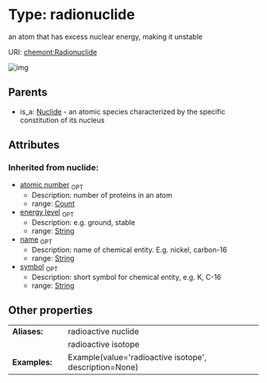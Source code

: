 
# Type: radionuclide


an atom that has excess nuclear energy, making it unstable

URI: [chemont:Radionuclide](http://w3id.org/chemontRadionuclide)


![img](http://yuml.me/diagram/nofunky;dir:TB/class/[Nuclide]^-[Radionuclide&#124;energy_level(i):string%20%3F;atomic_number(i):count%20%3F;symbol(i):string%20%3F;name(i):string%20%3F],[Nuclide])

## Parents

 *  is_a: [Nuclide](Nuclide.md) - an atomic species characterized by the specific constitution of its nucleus

## Attributes


### Inherited from nuclide:

 * [atomic number](atomic_number.md)  <sub>OPT</sub>
    * Description: number of proteins in an atom
    * range: [Count](types/Count.md)
 * [energy level](energy_level.md)  <sub>OPT</sub>
    * Description: e.g. ground, stable
    * range: [String](types/String.md)
 * [name](name.md)  <sub>OPT</sub>
    * Description: name of chemical entity. E.g. nickel, carbon-16
    * range: [String](types/String.md)
 * [symbol](symbol.md)  <sub>OPT</sub>
    * Description: short symbol for chemical entity, e.g. K, C-16
    * range: [String](types/String.md)

## Other properties

|  |  |  |
| --- | --- | --- |
| **Aliases:** | | radioactive nuclide |
|  | | radioactive isotope |
| **Examples:** | | Example(value='radioactive isotope', description=None) |

